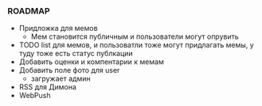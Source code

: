 ### ROADMAP

- Придложка для мемов
  - Мем становится публичным и пользователи могут опрувить
- TODO list для мемов, и пользоватли тоже могут придлагать мемы, у туду тоже есть статус публкации
- Добавить оценки и компентарии к мемам
- Добавить поле фото для user
   - загружает админ
- RSS для Димона
- WebPush

